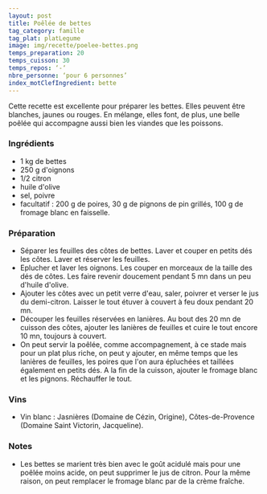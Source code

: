 ```yaml
---
layout: post
title: Poêlée de bettes
tag_category: famille
tag_plat: platLegume
image: img/recette/poelee-bettes.png
temps_preparation: 20
temps_cuisson: 30
temps_repos: ‘-‘
nbre_personne: ‘pour 6 personnes’
index_motClefIngredient: bette
---
```

Cette recette est excellente pour préparer les bettes. Elles peuvent être blanches, jaunes ou rouges. En mélange, elles font, de plus, une belle poêlée qui accompagne aussi bien les viandes que les poissons.

### Ingrédients
* 1 kg de bettes
* 250 g d'oignons
* 1/2 citron
* huile d'olive
* sel, poivre
* facultatif : 200 g de poires, 30 g de pignons de pin grillés, 100 g de fromage blanc en faisselle.

### Préparation
* Séparer les feuilles des côtes de bettes. Laver et couper en petits dés les côtes. Laver et réserver les feuilles.
* Eplucher et laver les oignons. Les couper en morceaux de la taille des dés de côtes. Les faire revenir doucement pendant 5 mn dans un peu d'huile d'olive.
* Ajouter les côtes avec un petit verre d'eau, saler, poivrer et verser le jus du demi-citron. Laisser le tout étuver à couvert à feu doux pendant 20 mn.
* Découper les feuilles réservées en lanières. Au bout des 20 mn de cuisson des côtes, ajouter les lanières de feuilles et cuire le tout encore 10 mn, toujours à couvert.
* On peut servir la poêlée, comme accompagnement, à ce stade mais pour un plat plus riche, on peut y ajouter, en même temps que les lanières de feuilles, les poires que l'on aura épluchées et taillées également en petits dés. A la fin de la cuisson, ajouter le fromage blanc et les pignons. Réchauffer le tout.  

### Vins
* Vin blanc : Jasnières (Domaine de Cézin, Origine), Côtes-de-Provence (Domaine Saint Victorin, Jacqueline).

### Notes
* Les bettes se marient très bien avec le goût acidulé mais pour une poêlée moins acide, on peut supprimer le jus de citron. Pour la même raison, on peut remplacer le fromage blanc par de la crème fraîche.
